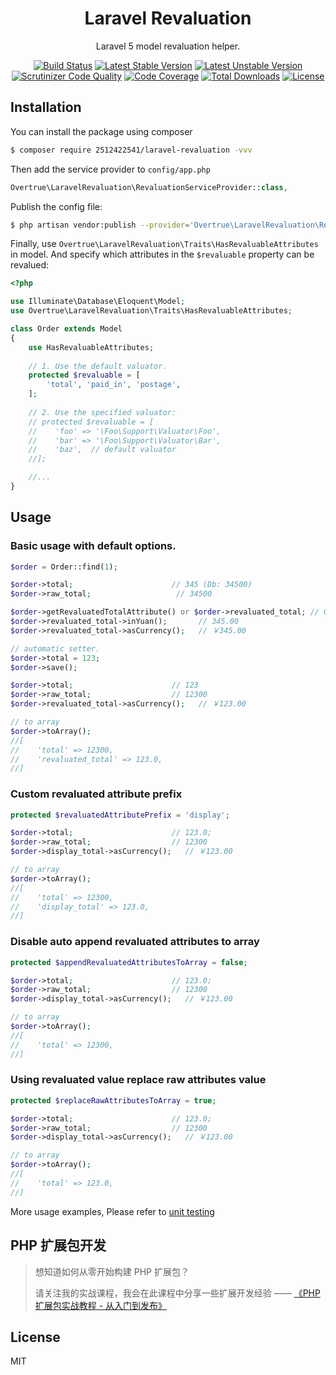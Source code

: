 <h1 align="center">Laravel Revaluation</h1>

<p align="center">Laravel 5 model revaluation helper.</p>

<p align="center">
<a href="https://travis-ci.org/overtrue/laravel-revaluation"><img src="https://travis-ci.org/overtrue/laravel-revaluation.svg?branch=master" alt="Build Status"></a>
<a href="https://packagist.org/packages/overtrue/laravel-revaluation"><img src="https://poser.pugx.org/overtrue/laravel-revaluation/v/stable.svg" alt="Latest Stable Version"></a>
<a href="https://packagist.org/packages/overtrue/laravel-revaluation"><img src="https://poser.pugx.org/overtrue/laravel-revaluation/v/unstable.svg" alt="Latest Unstable Version"></a>
<a href="https://scrutinizer-ci.com/g/overtrue/laravel-revaluation/?branch=master"><img src="https://scrutinizer-ci.com/g/overtrue/laravel-revaluation/badges/quality-score.png?b=master" alt="Scrutinizer Code Quality"></a>
<a href="https://scrutinizer-ci.com/g/overtrue/laravel-revaluation/?branch=master"><img src="https://scrutinizer-ci.com/g/overtrue/laravel-revaluation/badges/coverage.png?b=master" alt="Code Coverage"></a>
<a href="https://packagist.org/packages/overtrue/laravel-revaluation"><img src="https://poser.pugx.org/overtrue/laravel-revaluation/downloads" alt="Total Downloads"></a>
<a href="https://packagist.org/packages/overtrue/laravel-revaluation"><img src="https://poser.pugx.org/overtrue/laravel-revaluation/license" alt="License"></a>
</p>


## Installation

You can install the package using composer

```sh
$ composer require 2512422541/laravel-revaluation -vvv
```

Then add the service provider to `config/app.php`

```php
Overtrue\LaravelRevaluation\RevaluationServiceProvider::class,
```

Publish the config file:

```sh
$ php artisan vendor:publish --provider='Overtrue\LaravelRevaluation\RevaluationServiceProvider'
```

Finally, use `Overtrue\LaravelRevaluation\Traits\HasRevaluableAttributes` in model. And specify which attributes in the `$revaluable` property can be revalued:

```php
<?php

use Illuminate\Database\Eloquent\Model;
use Overtrue\LaravelRevaluation\Traits\HasRevaluableAttributes;

class Order extends Model
{
    use HasRevaluableAttributes;
    
    // 1. Use the default valuator.
    protected $revaluable = [
        'total', 'paid_in', 'postage',
    ];
    
    // 2. Use the specified valuator:
    // protected $revaluable = [
    //    'foo' => '\Foo\Support\Valuator\Foo',
    //    'bar' => '\Foo\Support\Valuator\Bar',
    //    'baz',  // default valuator
    //];

    //...
}
```

## Usage


### Basic usage with default options.

```php
$order = Order::find(1);

$order->total;                      // 345 (Db: 34500)
$order->raw_total;                   // 34500

$order->getRevaluatedTotalAttribute() or $order->revaluated_total; // Overtrue\LaravelRevaluation\Valuators\RmbCent
$order->revaluated_total->inYuan();       // 345.00
$order->revaluated_total->asCurrency();   // ￥345.00

// automatic setter.
$order->total = 123;
$order->save();

$order->total;                      // 123
$order->raw_total;                  // 12300
$order->revaluated_total->asCurrency();   // ￥123.00

// to array
$order->toArray();
//[
//    'total' => 12300,
//    'revaluated_total' => 123.0,
//]
```

### Custom revaluated attribute prefix

```php
protected $revaluatedAttributePrefix = 'display';

$order->total;                      // 123.0;
$order->raw_total;                  // 12300
$order->display_total->asCurrency();   // ￥123.00

// to array
$order->toArray();
//[
//    'total' => 12300,
//    'display_total' => 123.0,
//]
```

### Disable auto append revaluated attributes to array

```php
protected $appendRevaluatedAttributesToArray = false;

$order->total;                      // 123.0;
$order->raw_total;                  // 12300
$order->display_total->asCurrency();   // ￥123.00

// to array
$order->toArray();
//[
//    'total' => 12300,
//]
```

### Using revaluated value replace raw attributes value

```php
protected $replaceRawAttributesToArray = true;

$order->total;                      // 123.0;
$order->raw_total;                  // 12300
$order->display_total->asCurrency();   // ￥123.00

// to array
$order->toArray();
//[
//    'total' => 123.0,
//]
```

More usage examples, Please refer to [unit testing](https://github.com/overtrue/laravel-revaluation/tree/master/tests) 

## PHP 扩展包开发

> 想知道如何从零开始构建 PHP 扩展包？
>
> 请关注我的实战课程，我会在此课程中分享一些扩展开发经验 —— [《PHP 扩展包实战教程 - 从入门到发布》](https://learnku.com/courses/creating-package)

## License

MIT
